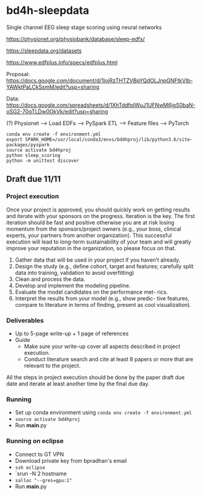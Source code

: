 # bd4h-sleepdata
Single channel EEG sleep stage scoring using neural networks

https://physionet.org/physiobank/database/sleep-edfx/

https://sleepdata.org/datasets

https://www.edfplus.info/specs/edfplus.html

Proposal: https://docs.google.com/document/d/1lojRzTHTZVBpYQdOLJnpGNFtkVIb-YAWktPaLCkSsmM/edit?usp=sharing

Data: https://docs.google.com/spreadsheets/d/1XhTddfplWuJ1UFNwM6jgS0baN-oSG2-70gTLDw0OkVk/edit?usp=sharing

(?) Physionet --> Load EDFs --> PySpark ETL --> Feature files --> PyTorch
```
conda env create -f environment.yml
export SPARK_HOME=/usr/local/conda3/envs/bd4hproj/lib/python3.6/site-packages/pyspark
source activate bd4hproj
python sleep_scoring
python -m unittest discover
```

## Draft due 11/11
### Project execution
Once your project is approved, you should quickly work on
getting results and iterate with your sponsors on the progress.
Iteration  is  the  key.  The  first  iteration  should  be  fast  and
positive otherwise you are at risk losing momentum from the
sponsors/project owners (e.g., your boss, clinical experts, your
partners from another organization). This successful execution
will  lead  to  long-term  sustainability  of  your  team  and  will
greatly improve your reputation in the organization, so please
focus on that.

1)  Gather data that will be used in your project if you haven’t
already.
2)  Design the study (e.g., define cohort, target and features;
carefully   split   data   into   training,   validation   to   avoid
overfitting)
3)  Clean and process the data.
4)  Develop and implement the modeling pipeline.
5)  Evaluate  the  model  candidates  on  the  performance  met-
rics.
6)  Interpret the results from your model (e.g., show predic-
tive  features,  compare  to  literature  in  terms  of  finding,
present as cool visualization).

### Deliverables
- Up to 5-page write-up + 1 page of references
- Guide
  - Make sure your write-up cover all aspects described in
project execution.
  - Conduct literature search and cite at least 8 papers or
more that are relevant to the project.

All  the  steps  in  project  execution  should  be  done  by  the
paper  draft  due  date  and  iterate  at  least  another  time  by  the
final due day.

### Running
- Set up conda environment using `conda env create -f environment.yml`
- `source activate bd4hproj`
- Run __main__.py

### Running on eclipse
- Connect to GT VPN
- Download private key from bpradhan's email
- `ssh eclipse`
- `srun -N 2 hostname
- `salloc "--gres=gpu:1"`
- Run __main__.py




